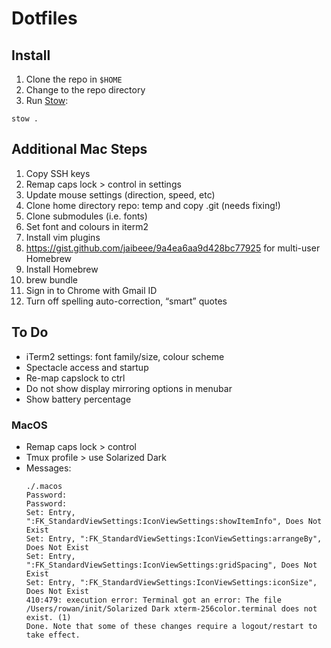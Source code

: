 # Dotfiles

## Install

1. Clone the repo in `$HOME`
1. Change to the repo directory
1. Run [Stow](https://www.gnu.org/software/stow/manual/):
  ```
  stow .
  ```

## Additional Mac Steps

1. Copy SSH keys
1. Remap caps lock > control in settings
1. Update mouse settings (direction, speed, etc)
1. Clone home directory repo: temp and copy .git (needs fixing!)
1. Clone submodules (i.e. fonts)
1. Set font and colours in iterm2
1. Install vim plugins
1. https://gist.github.com/jaibeee/9a4ea6aa9d428bc77925 for multi-user Homebrew
1. Install Homebrew
1. brew bundle
1. Sign in to Chrome with Gmail ID
1. Turn off spelling auto-correction, “smart” quotes

## To Do

* iTerm2 settings: font family/size, colour scheme
* Spectacle access and startup
* Re-map capslock to ctrl
* Do not show display mirroring options in menubar
* Show battery percentage

### MacOS

* Remap caps lock > control
* Tmux profile > use Solarized Dark
* Messages:
  ```
  ./.macos
  Password:
  Password:
  Set: Entry, ":FK_StandardViewSettings:IconViewSettings:showItemInfo", Does Not Exist
  Set: Entry, ":FK_StandardViewSettings:IconViewSettings:arrangeBy", Does Not Exist
  Set: Entry, ":FK_StandardViewSettings:IconViewSettings:gridSpacing", Does Not Exist
  Set: Entry, ":FK_StandardViewSettings:IconViewSettings:iconSize", Does Not Exist
  410:479: execution error: Terminal got an error: The file /Users/rowan/init/Solarized Dark xterm-256color.terminal does not exist. (1)
  Done. Note that some of these changes require a logout/restart to take effect.
  ```
